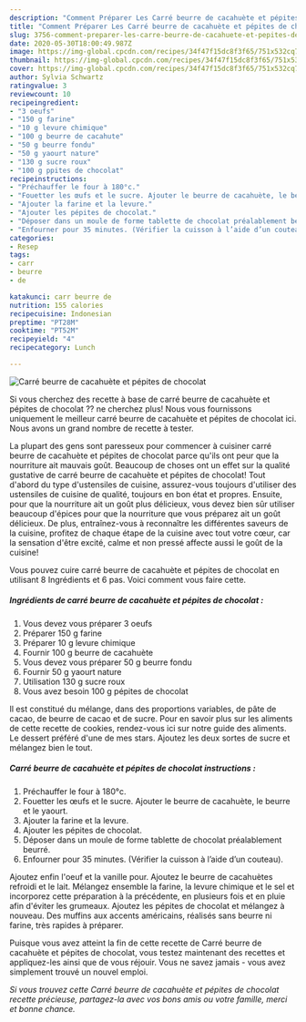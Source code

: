 ```yaml
---
description: "Comment Préparer Les Carré beurre de cacahuète et pépites de chocolat"
title: "Comment Préparer Les Carré beurre de cacahuète et pépites de chocolat"
slug: 3756-comment-preparer-les-carre-beurre-de-cacahuete-et-pepites-de-chocolat
date: 2020-05-30T18:00:49.987Z
image: https://img-global.cpcdn.com/recipes/34f47f15dc8f3f65/751x532cq70/carre-beurre-de-cacahuete-et-pepites-de-chocolat-photo-principale-de-la-recette.jpg
thumbnail: https://img-global.cpcdn.com/recipes/34f47f15dc8f3f65/751x532cq70/carre-beurre-de-cacahuete-et-pepites-de-chocolat-photo-principale-de-la-recette.jpg
cover: https://img-global.cpcdn.com/recipes/34f47f15dc8f3f65/751x532cq70/carre-beurre-de-cacahuete-et-pepites-de-chocolat-photo-principale-de-la-recette.jpg
author: Sylvia Schwartz
ratingvalue: 3
reviewcount: 10
recipeingredient:
- "3 oeufs"
- "150 g farine"
- "10 g levure chimique"
- "100 g beurre de cacahute"
- "50 g beurre fondu"
- "50 g yaourt nature"
- "130 g sucre roux"
- "100 g ppites de chocolat"
recipeinstructions:
- "Préchauffer le four à 180°c."
- "Fouetter les œufs et le sucre. Ajouter le beurre de cacahuète, le beurre et le yaourt."
- "Ajouter la farine et la levure."
- "Ajouter les pépites de chocolat."
- "Déposer dans un moule de forme tablette de chocolat préalablement beurré."
- "Enfourner pour 35 minutes. (Vérifier la cuisson à l’aide d’un couteau)."
categories:
- Resep
tags:
- carr
- beurre
- de

katakunci: carr beurre de 
nutrition: 155 calories
recipecuisine: Indonesian
preptime: "PT28M"
cooktime: "PT52M"
recipeyield: "4"
recipecategory: Lunch

---
```



![Carré beurre de cacahuète et pépites de chocolat](https://img-global.cpcdn.com/recipes/34f47f15dc8f3f65/751x532cq70/carre-beurre-de-cacahuete-et-pepites-de-chocolat-photo-principale-de-la-recette.jpg)

Si vous cherchez des recette à base de carré beurre de cacahuète et pépites de chocolat ?? ne cherchez plus! Nous vous fournissons uniquement le meilleur carré beurre de cacahuète et pépites de chocolat ici. Nous avons un grand nombre de recette à tester.

La plupart des gens sont paresseux pour commencer à cuisiner carré beurre de cacahuète et pépites de chocolat parce qu'ils ont peur que la nourriture ait mauvais goût. Beaucoup de choses ont un effet sur la qualité gustative de carré beurre de cacahuète et pépites de chocolat! Tout d'abord du type d'ustensiles de cuisine, assurez-vous toujours d'utiliser des ustensiles de cuisine de qualité, toujours en bon état et propres. Ensuite, pour que la nourriture ait un goût plus délicieux, vous devez bien sûr utiliser beaucoup d'épices pour que la nourriture que vous préparez ait un goût délicieux. De plus, entraînez-vous à reconnaître les différentes saveurs de la cuisine, profitez de chaque étape de la cuisine avec tout votre cœur, car la sensation d'être excité, calme et non pressé affecte aussi le goût de la cuisine!

<!--inarticleads1-->

Vous pouvez cuire carré beurre de cacahuète et pépites de chocolat en utilisant 8 Ingrédients et 6 pas. Voici comment vous faire cette.

##### Ingrédients de carré beurre de cacahuète et pépites de chocolat :

1. Vous devez vous préparer 3 oeufs
1. Préparer 150 g farine
1. Préparer 10 g levure chimique
1. Fournir 100 g beurre de cacahuète
1. Vous devez vous préparer 50 g beurre fondu
1. Fournir 50 g yaourt nature
1. Utilisation 130 g sucre roux
1. Vous avez besoin 100 g pépites de chocolat


Il est constitué du mélange, dans des proportions variables, de pâte de cacao, de beurre de cacao et de sucre. Pour en savoir plus sur les aliments de cette recette de cookies, rendez-vous ici sur notre guide des aliments. Le dessert préféré d&#39;une de mes stars. Ajoutez les deux sortes de sucre et mélangez bien le tout. 

<!--inarticleads2-->

##### Carré beurre de cacahuète et pépites de chocolat instructions :

1. Préchauffer le four à 180°c.
1. Fouetter les œufs et le sucre. Ajouter le beurre de cacahuète, le beurre et le yaourt.
1. Ajouter la farine et la levure.
1. Ajouter les pépites de chocolat.
1. Déposer dans un moule de forme tablette de chocolat préalablement beurré.
1. Enfourner pour 35 minutes. (Vérifier la cuisson à l’aide d’un couteau).


Ajoutez enfin l&#39;oeuf et la vanille pour. Ajoutez le beurre de cacahuètes refroidi et le lait. Mélangez ensemble la farine, la levure chimique et le sel et incorporez cette préparation à la précédente, en plusieurs fois et en pluie afin d&#39;éviter les grumeaux. Ajoutez les pépites de chocolat et mélangez à nouveau. Des muffins aux accents américains, réalisés sans beurre ni farine, très rapides à préparer. 

<!--inarticleads1-->

<p>
Puisque vous avez atteint la fin de cette recette de Carré beurre de cacahuète et pépites de chocolat, vous testez maintenant des recettes et appliquez-les ainsi que de vous réjouir. Vous ne savez jamais - vous avez simplement trouvé un nouvel emploi.
</p>

<p>
<i>Si vous trouvez cette Carré beurre de cacahuète et pépites de chocolat recette précieuse, partagez-la avec vos bons amis ou votre famille, merci et bonne chance.</i>
</p>
